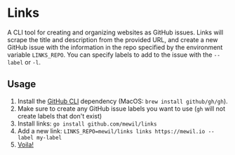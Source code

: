 # Links

A CLI tool for creating and organizing websites as GitHub issues. Links will scrape the title and description from the provided URL, and create a new GitHub issue with the information in the repo specified by the environment variable `LINKS_REPO`. You can specify labels to add to the issue with the `--label` or `-l`.

## Usage

1. Install the [GitHub CLI](https://github.com/cli/cli) dependency (MacOS: `brew install github/gh/gh`).
2. Make sure to create any GitHub issue labels you want to use (`gh` will not create labels that don't exist)
3. Install links: `go install github.com/mewil/links`
4. Add a new link: `LINKS_REPO=mewil/links links https://mewil.io --label my-label`
5. [Voila!](https://github.com/mewil/links/issues/4)
